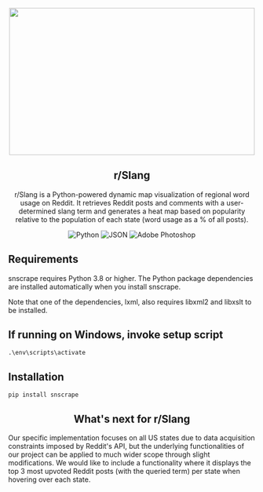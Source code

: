 <!-- Image placeholder code --> 
<p align="center">
<img src="https://user-images.githubusercontent.com/91913752/227791787-f5e6c0d9-7d4c-4410-a51c-b95cb3ef998b.png" width="500" height="300">
</p>
    
<!-- Title and tagline content --> 
<h2 align="center">r/Slang</h2>
<p align="center"> r/Slang is a Python-powered dynamic map visualization of regional word usage on Reddit. It retrieves Reddit posts and comments with a user-determined slang term and generates a heat map based on popularity relative to the population of each state (word usage as a % of all posts). </p>

<!-- platforms used --> 
<p align = "center">
<img alt="Python" src="https://img.shields.io/badge/Python-3776AB?style=for-the-badge&logo=python&logoColor=white"  />
<img alt="JSON" src="https://img.shields.io/badge/json%20web%20tokens-323330?style=for-the-badge&logo=json-web-tokens&logoColor=pink"  />
<img alt="Adobe Photoshop" src="https://img.shields.io/badge/Adobe%20Photoshop-31A8FF?style=for-the-badge&logo=Adobe%20Photoshop&logoColor=black"  />
</p>


<!-- Code requirements --> 
## Requirements
snscrape requires Python 3.8 or higher. The Python package dependencies are installed automatically when you install snscrape.

Note that one of the dependencies, lxml, also requires libxml2 and libxslt to be installed.

## If running on Windows, invoke setup script
    .\env\scripts\activate

## Installation
    pip install snscrape
    
   
<h2 align="center">What's next for r/Slang</h2>

Our specific implementation focuses on all US states due to data acquisition constraints imposed by Reddit's API, but the underlying functionalities of our project can be applied to much wider scope through slight modifications.
We would like to include a functionality where it displays the top 3 most upvoted Reddit posts (with the queried term) per state when hovering over each state.
